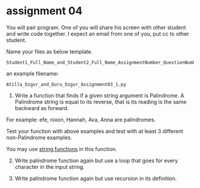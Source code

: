 # assignment 04

You will pair program.
One of you will share his screen with other student and write code together.
I expect an email from one of you, put cc to other student.

Name your files as below template.

	Student1_Full_Name_and_Student2_Full_Name_AssignmentNumber_QuestionNumber.py

an example filename: 

	Atilla_Ozgur_and_Duru_Ozgur_Assignment03_1.py

1. Write a function that finds if a given string argument is Palindrome.
A Palindrome string is equal to its reverse, that is its reading is the same backward as forward.

For example: efe, nixon, Hannah, Ava, Anna are palindromes.

Test your function with above examples and test with at least 3 different non-Palindrome examples.

You may use [string functions](https://www.w3schools.com/python/python_ref_string.asp) in this function.

2. Write palindrome function again but use a loop that goes for every character in the input string.

3. Write palindrome function again but use recursion in its definition.


